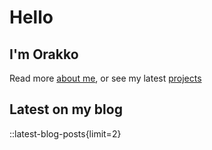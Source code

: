 # Hello

## I'm Orakko

Read more [about me](/about), or see my latest [projects](/projects)

## Latest on my blog

::latest-blog-posts{limit=2}
